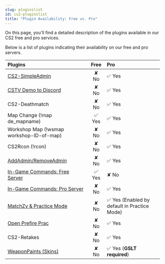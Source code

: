 ```yaml
---
slug: pluginslist
id: cs2-pluginslist
title: "Plugin Availability: Free vs. Pro"
---
```


On this page, you'll find a detailed description of the plugins available in our CS2 free and pro services.

Below is a list of plugins indicating their availability on our free and pro servers.

| Plugins                                 | Free           | Pro |
|:---                                       |:---:              |:---      |
| [CS2-SimpleAdmin](https://help.fshost.me/docs/cs2/plugins/simpleadmin) |  &#x2718; No   | ✅ Yes |
| [CSTV Demo to Discord](https://help.fshost.me/docs/cs2/plugins/gotvdiscord)                    |  &#x2718; No   | ✅ Yes |
| CS2-Deathmatch                          |  &#x2718; No   | ✅ Yes |
| Map Change (!map de_mapname)          |      ✅ Yes    | ✅ Yes |
| Workshop Map (!wsmap workshop-ID-of-map)              |  &#x2718; No   | ✅ Yes |
| CS2Rcon (!rcon)                         |  &#x2718; No   | ✅ Yes |
| [AddAdmin/RemoveAdmin](https://help.fshost.me/docs/cs2/becomeadmin)           |  &#x2718; No   | ✅ Yes |
| [In-Game Commands: Free Server](https://help.fshost.me/docs/cs2/plugins/ingamecommandsfree) |  ✅ Yes | &#x2718; No |
| [In-Game Commands: Pro Server](https://help.fshost.me/docs/cs2/plugins/ingamecommands) |  &#x2718; No   | ✅ Yes |
| [MatchZy & Practice Mode](https://help.fshost.me/docs/cs2/plugins/matchzy)                  |  &#x2718; No   | ✅ Yes (Enabled by default in Practice Mode) |
| [Open Prefire Prac](https://help.fshost.me/docs/cs2/plugins/openprefireprac)                         |  &#x2718; No   | ✅ Yes |
| CS2-Retakes                             |  &#x2718; No   | ✅ Yes |
| [WeaponPaints (Skins)](https://help.fshost.me/docs/cs2/plugins/skins)                    |  &#x2718; No   | ✅ Yes (**GSLT required**) |
